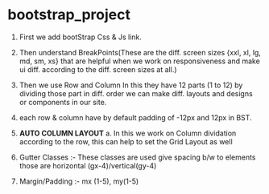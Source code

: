 # bootstrap_project

1. First we add bootStrap Css & Js link.
2. Then understand BreakPoints(These are the diff. screen sizes {xxl, xl, lg, md, sm, xs} that are helpful when we work on responsiveness and 
   make ui diff. according to the diff. screen sizes at all.)
3. Then we use Row and Column In this they have 12 parts (1 to 12) by 
   dividing those part in diff. order we can make diff. layouts and designs 
   or components in our site.
4. each row & column have by default padding of -12px and 12px in BST.
5. **AUTO COLUMN LAYOUT**
    a. In this we work on Column dividation according to the row, this can help to set the Grid Layout as well

6. Gutter Classes :- These classes are used give spacing b/w to elements 
   those are horizontal (gx-4)/vertical(gy-4)
7. Margin/Padding :- mx (1-5), my(1-5)
